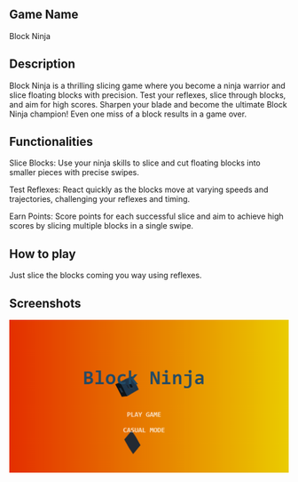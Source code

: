 ## Game Name

Block Ninja


## Description
Block Ninja is a thrilling slicing game where you become a ninja warrior and slice floating blocks with precision. Test your reflexes, slice through blocks, and aim for high scores. Sharpen your blade and become the ultimate Block Ninja champion!
Even one miss of a block results in a game over.


## Functionalities
Slice Blocks: Use your ninja skills to slice and cut floating blocks into smaller pieces with precise swipes.

Test Reflexes: React quickly as the blocks move at varying speeds and trajectories, challenging your reflexes and timing.

Earn Points: Score points for each successful slice and aim to achieve high scores by slicing multiple blocks in a single swipe.

## How to play 
Just slice the blocks coming you way using reflexes.

## Screenshots

![Alt text](image.png)